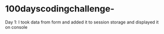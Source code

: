 # 100dayscodingchallenge-
Day 1: I took data from form and added it to session storage and displayed it on console
